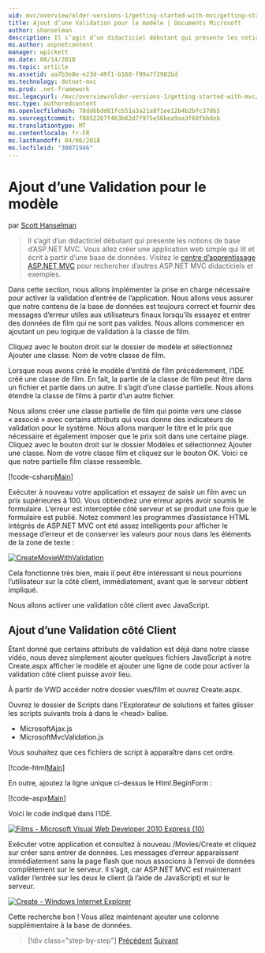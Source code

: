 ```yaml
---
uid: mvc/overview/older-versions-1/getting-started-with-mvc/getting-started-with-mvc-part7
title: Ajout d’une Validation pour le modèle | Documents Microsoft
author: shanselman
description: Il s’agit d’un didacticiel débutant qui présente les notions de base d’ASP.NET MVC. Créez une application web simple qui lit et écrit à partir d’une base de données.
ms.author: aspnetcontent
manager: wpickett
ms.date: 08/14/2010
ms.topic: article
ms.assetid: aa7b3e8e-e23d-49f1-b160-f99a7f2982bd
ms.technology: dotnet-mvc
ms.prod: .net-framework
msc.legacyurl: /mvc/overview/older-versions-1/getting-started-with-mvc/getting-started-with-mvc-part7
msc.type: authoredcontent
ms.openlocfilehash: 78dd6bdd81fcb51a3a21a8f1ee12b4b2bfc37db5
ms.sourcegitcommit: f8852267f463b62d7f975e56bea9aa3f68fbbdeb
ms.translationtype: MT
ms.contentlocale: fr-FR
ms.lasthandoff: 04/06/2018
ms.locfileid: "30871946"
---
```

<a name="adding-validation-to-the-model"></a>Ajout d’une Validation pour le modèle
====================
par [Scott Hanselman](https://github.com/shanselman)

> Il s’agit d’un didacticiel débutant qui présente les notions de base d’ASP.NET MVC. Vous allez créer une application web simple qui lit et écrit à partir d’une base de données. Visitez le [centre d’apprentissage ASP.NET MVC](../../../index.md) pour rechercher d’autres ASP.NET MVC didacticiels et exemples.


Dans cette section, nous allons implémenter la prise en charge nécessaire pour activer la validation d’entrée de l’application. Nous allons vous assurer que notre contenu de la base de données est toujours correct et fournir des messages d’erreur utiles aux utilisateurs finaux lorsqu’ils essayez et entrer des données de film qui ne sont pas valides. Nous allons commencer en ajoutant un peu logique de validation à la classe de film.

Cliquez avec le bouton droit sur le dossier de modèle et sélectionnez Ajouter une classe. Nom de votre classe de film.

Lorsque nous avons créé le modèle d’entité de film précédemment, l’IDE créé une classe de film. En fait, la partie de la classe de film peut être dans un fichier et partie dans un autre. Il s’agit d’une classe partielle. Nous allons étendre la classe de films à partir d’un autre fichier.

Nous allons créer une classe partielle de film qui pointe vers une classe « associé » avec certains attributs qui vous donne des indicateurs de validation pour le système. Nous allons marquer le titre et le prix que nécessaire et également imposer que le prix soit dans une certaine plage. Cliquez avec le bouton droit sur le dossier Modèles et sélectionnez Ajouter une classe. Nom de votre classe film et cliquez sur le bouton OK. Voici ce que notre partielle film classe ressemble.

[!code-csharp[Main](getting-started-with-mvc-part7/samples/sample1.cs)]

Exécuter à nouveau votre application et essayez de saisir un film avec un prix supérieures à 100. Vous obtiendrez une erreur après avoir soumis le formulaire. L’erreur est interceptée côté serveur et se produit une fois que le formulaire est publié. Notez comment les programmes d’assistance HTML intégrés de ASP.NET MVC ont été assez intelligents pour afficher le message d’erreur et de conserver les valeurs pour nous dans les éléments de la zone de texte :

[![CreateMovieWithValidation](getting-started-with-mvc-part7/_static/image2.png)](getting-started-with-mvc-part7/_static/image1.png)

Cela fonctionne très bien, mais il peut être intéressant si nous pourrions l’utilisateur sur la côté client, immédiatement, avant que le serveur obtient impliqué.

Nous allons activer une validation côté client avec JavaScript.

## <a name="adding-client-side-validation"></a>Ajout d’une Validation côté Client

Étant donné que certains attributs de validation est déjà dans notre classe vidéo, nous devez simplement ajouter quelques fichiers JavaScript à notre Create.aspx afficher le modèle et ajouter une ligne de code pour activer la validation côté client puisse avoir lieu.

À partir de VWD accéder notre dossier vues/film et ouvrez Create.aspx.

Ouvrez le dossier de Scripts dans l’Explorateur de solutions et faites glisser les scripts suivants trois à dans le &lt;head&gt; balise.

- MicrosoftAjax.js
- MicrosoftMvcValidation.js

Vous souhaitez que ces fichiers de script à apparaître dans cet ordre.

[!code-html[Main](getting-started-with-mvc-part7/samples/sample2.html)]

En outre, ajoutez la ligne unique ci-dessus le Html.BeginForm :

[!code-aspx[Main](getting-started-with-mvc-part7/samples/sample3.aspx)]

Voici le code indiqué dans l’IDE.

[![Films - Microsoft Visual Web Developer 2010 Express (10)](getting-started-with-mvc-part7/_static/image4.png)](getting-started-with-mvc-part7/_static/image3.png)

Exécuter votre application et consultez à nouveau /Movies/Create et cliquez sur créer sans entrer de données. Les messages d’erreur apparaissent immédiatement sans la page flash que nous associons à l’envoi de données complètement sur le serveur. Il s’agit, car ASP.NET MVC est maintenant valider l’entrée sur les deux le client (à l’aide de JavaScript) et sur le serveur.

[![Create - Windows Internet Explorer](getting-started-with-mvc-part7/_static/image6.png)](getting-started-with-mvc-part7/_static/image5.png)

Cette recherche bon ! Vous allez maintenant ajouter une colonne supplémentaire à la base de données.

> [!div class="step-by-step"]
> [Précédent](getting-started-with-mvc-part6.md)
> [Suivant](getting-started-with-mvc-part8.md)
